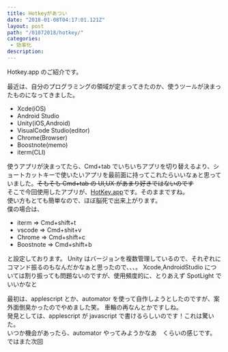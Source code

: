 ```yaml
---
title: Hotkeyがあつい
date: "2018-01-08T04:17:01.121Z"
layout: post
path: "/01072018/hotkey/"
categories:
 - 効率化
description: 
---
```

Hotkey.app のご紹介です。
<!--more-->
最近は、自分のプログラミングの領域が定まってきたのか、使うツールが決まったものになってきました。
- Xcde(iOS)
- Android Studio
- Unity(iOS,Android)
- VisualCode Studio(editor)
- Chrome(Browser)
- Boostnote(memo)
- iterm(CLI)  

使うアプリが決まってたら、Cmd+tab でいちいちアプリを切り替えるより、ショートカットキーで使いたいアプリを最前面に持ってこれたらいいなぁと思っていました。~~そもそも Cmd+tab の UI,UX があまり好きではないのです~~  
そこで今回使用したアプリが、[HotKey.app](https://itunes.apple.com/jp/app/hotkey-app/id975890633?mt=12)です。そのままですね。  
使い方もとても簡単なので、ほぼ脳死で出来上がります。  
僕の場合は、 
- iterm => Cmd+shift+t
- vscode => Cmd+shit+v
- Chrome => Cmd+shift+c
- Boostnote => Cmd+shift+b    

と設定しております。 Unity はバージョンを複数管理しているので、それぞれにコマンド振るのもなんだかなぁと思ったので、、、。 Xcode,AndroidStudio については割り振っても問題ないのですが、使用頻度的に、とりあえず SpotLight でいいかなと
    
最初は、applescript とか、automator を使って自作しようとしたのですが、案外面倒臭かったのでやめました笑。
車輪の再なんとかですしね。  
発見としては、applescript が javascript で書けるらしいのです！これは驚いた。  
いつか機会があったら、automator やってみようかなあ　くらいの感じです。    
ではまた次回
